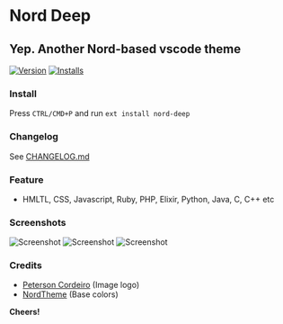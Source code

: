 # Nord Deep
## Yep. Another Nord-based vscode theme

[![Version](https://vsmarketplacebadge.apphb.com/version/marlosirapuan.nord-deep.svg)](https://marketplace.visualstudio.com/items?itemName=marlosirapuan.nord-deep)
[![Installs](https://vsmarketplacebadge.apphb.com/installs/marlosirapuan.nord-deep.svg)](https://marketplace.visualstudio.com/items?itemName=marlosirapuan.nord-deep)

### Install
Press `CTRL/CMD+P` and run `ext install nord-deep`

### Changelog

See [CHANGELOG.md](./CHANGELOG.md)

### Feature
* HMLTL, CSS, Javascript, Ruby, PHP, Elixir, Python, Java, C, C++ etc

### Screenshots
![Screenshot](https://github.com/marlosirapuan/vscode-theme-nord-deep/raw/master/screenshot-css.png)
![Screenshot](https://github.com/marlosirapuan/vscode-theme-nord-deep/raw/master/screenshot-html.png)
![Screenshot](https://github.com/marlosirapuan/vscode-theme-nord-deep/raw/master/screenshot-js.png)

### Credits
- [Peterson Cordeiro](http://github.com/petecordeiro) (Image logo)
- [NordTheme](https://www.nordtheme.com/) (Base colors)

**Cheers!**
